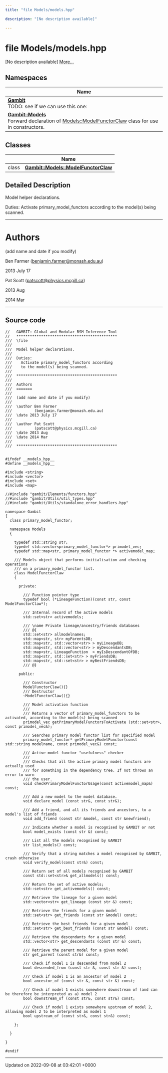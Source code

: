 ```yaml
---
title: "file Models/models.hpp"

description: "[No description available]"

---
```


# file Models/models.hpp

[No description available] [More...](#detailed-description)

## Namespaces

| Name           |
| -------------- |
| **[Gambit](/documentation/code/namespaces/namespacegambit/)** <br>TODO: see if we can use this one:  |
| **[Gambit::Models](/documentation/code/namespaces/namespacegambit_1_1models/)** <br>Forward declaration of [Models::ModelFunctorClaw]() class for use in constructors.  |

## Classes

|                | Name           |
| -------------- | -------------- |
| class | **[Gambit::Models::ModelFunctorClaw](/documentation/code/classes/classgambit_1_1models_1_1modelfunctorclaw/)**  |

## Detailed Description


Model helper declarations.

Duties: Activate primary_model_functors according to the model(s) being scanned.



------------------


# Authors

(add name and date if you modify)

Ben Farmer ([benjamin.farmer@monash.edu.au](mailto:benjamin.farmer@monash.edu.au)) 

2013 July 17

Pat Scott ([patscott@physics.mcgill.ca](mailto:patscott@physics.mcgill.ca)) 

2013 Aug 

2014 Mar



------------------




## Source code

```
//   GAMBIT: Global and Modular BSM Inference Tool
//   *********************************************
///  \file
///
///  Model helper declarations.
///  
///  Duties:
///    Activate primary_model_functors according 
///    to the model(s) being scanned.
///
///  *********************************************
///
///  Authors
///  =======
///
///  (add name and date if you modify)
///
///  \author Ben Farmer
///          (benjamin.farmer@monash.edu.au)
///  \date 2013 July 17
///
///  \author Pat Scott
///          (patscott@physics.mcgill.ca)
///  \date 2013 Aug
///  \date 2014 Mar
///
///  *********************************************


#ifndef __models_hpp__
#define __models_hpp__

#include <string>
#include <vector>
#include <set>
#include <map>

//#include "gambit/Elements/functors.hpp"
//#include "gambit/Utils/util_types.hpp"
//#include "gambit/Utils/standalone_error_handlers.hpp"

namespace Gambit
{
  class primary_model_functor;

  namespace Models
  {
     
    typedef std::string str;
    typedef std::vector<primary_model_functor*> primodel_vec;
    typedef std::map<str, primary_model_functor *> activemodel_map;

    /// Models object that performs initialisation and checking operations
    /// on a primary_model_functor list.
    class ModelFunctorClaw
    {

      private:

        /// Function pointer type
        typedef bool (*LineageFunction)(const str, const ModelFunctorClaw*);

        /// Internal record of the active models
        std::set<str> activemodels;         

        /// \name Private lineage/ancestry/friends databases
        /// @{
        std::set<str> allmodelnames;
        std::map<str, str> myParentsDB;
        std::map<str, std::vector<str> > myLineageDB;
        std::map<str, std::vector<str> > myDescendantsDB;
        std::map<str, LineageFunction  > myIsDescendantOfDB;
        std::map<str, std::set<str> > myFriendsDB;
        std::map<str, std::set<str> > myBestFriendsDB;
        /// @}

      public:

        /// Constructor
        ModelFunctorClaw(){}
        /// Destructor
        ~ModelFunctorClaw(){}
        
        /// Model activation function
        ///
        /// Returns a vector of primary_model_functors to be activated, according to the model(s) being scanned
        primodel_vec getPrimaryModelFunctorsToActivate (std::set<str>, const primodel_vec&);
       
        /// Searches primary model functor list for specified model
        primary_model_functor* getPrimaryModelFunctor(const std::string modelname, const primodel_vec&) const;
  
        /// Active model functor "usefulness" checker
        ///
        /// Checks that all the active primary model functors are actually used 
        /// for something in the dependency tree. If not throws an error to warn
        /// the user.
        void checkPrimaryModelFunctorUsage(const activemodel_map&) const;
        
        /// Add a new model to the model database.
        void declare_model (const str&, const str&);

        /// Add a friend, and all its friends and ancestors, to a model's list of friends
        void add_friend (const str &model, const str &newfriend);

        /// Indicate whether a model is recognised by GAMBIT or not
        bool model_exists (const str &) const; 

        /// List all the models recognised by GAMBIT
        str list_models() const;

        /// Verify that a string matches a model recognised by GAMBIT, crash otherwise
        void verify_model(const str&) const;

        /// Return set of all models recognised by GAMBIT
        const std::set<str>& get_allmodels() const;

        /// Return the set of active models;
        std::set<str> get_activemodels() const;

        /// Retrieve the lineage for a given model
        std::vector<str> get_lineage (const str &) const;

        /// Retrieve the friends for a given model
        std::set<str> get_friends (const str &model) const;

        /// Retrieve the best friends for a given model
        std::set<str> get_best_friends (const str &model) const;

        /// Retrieve the descendants for a given model
        std::vector<str> get_descendants (const str &) const;
        
        /// Retrieve the parent model for a given model
        str get_parent (const str&) const;

        /// Check if model 1 is descended from model 2
        bool descended_from (const str &, const str &) const;

        /// Check if model 1 is an ancestor of model 2
        bool ancestor_of (const str &, const str &) const;

        /// Check if model 1 exists somewhere downstream of (and can be therefore be interpreted as a) model 2
        bool downstream_of (const str&, const str&) const;

        /// Check if model 1 exists somewhere upstream of model 2, allowing model 2 to be interpreted as model 1
        bool upstream_of (const str&, const str&) const;

    };
 
  }

}

#endif
```


-------------------------------

Updated on 2022-09-08 at 03:42:01 +0000
